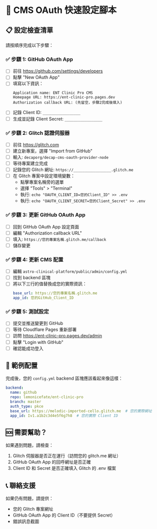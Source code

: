 # 🚀 CMS OAuth 快速設定腳本

## 📋 設定檢查清單

請按順序完成以下步驟：

### ✅ 步驟 1: GitHub OAuth App
- [ ] 前往 https://github.com/settings/developers
- [ ] 點擊 "New OAuth App"
- [ ] 填寫以下資訊：
  ```
  Application name: ENT Clinic Pro CMS
  Homepage URL: https://ent-clinic-pro.pages.dev
  Authorization callback URL: (先留空，步驟2完成後填入)
  ```
- [ ] 記錄 Client ID: `_________________`
- [ ] 生成並記錄 Client Secret: `_________________`

### ✅ 步驟 2: Glitch 認證伺服器
- [ ] 前往 https://glitch.com
- [ ] 建立新專案，選擇 "Import from GitHub"
- [ ] 輸入: `decaporg/decap-cms-oauth-provider-node`
- [ ] 等待專案建立完成
- [ ] 記錄您的 Glitch 網址: `https://_________________.glitch.me`
- [ ] 在 Glitch 專案中設定環境變數：
  - 點擊專案名稱旁的選單
  - 選擇 "Tools" > "Terminal"
  - 執行: `echo "OAUTH_CLIENT_ID=您的Client_ID" >> .env`
  - 執行: `echo "OAUTH_CLIENT_SECRET=您的Client_Secret" >> .env`

### ✅ 步驟 3: 更新 GitHub OAuth App
- [ ] 回到 GitHub OAuth App 設定頁面
- [ ] 編輯 "Authorization callback URL"
- [ ] 填入: `https://您的專案名稱.glitch.me/callback`
- [ ] 儲存變更

### ✅ 步驟 4: 更新 CMS 配置
- [ ] 編輯 `astro-clinical-platform/public/admin/config.yml`
- [ ] 找到 backend 區塊
- [ ] 將以下三行的值替換成您的實際資訊：
  ```yaml
  base_url: https://您的專案名稱.glitch.me
  app_id: 您的GitHub_Client_ID
  ```

### ✅ 步驟 5: 測試設定
- [ ] 提交並推送變更到 GitHub
- [ ] 等待 Cloudflare Pages 重新部署
- [ ] 訪問 https://ent-clinic-pro.pages.dev/admin
- [ ] 點擊 "Login with GitHub"
- [ ] 確認能成功登入

## 🔧 範例配置

完成後，您的 `config.yml` backend 區塊應該看起來像這樣：

```yaml
backend:
  name: github
  repo: lemonicefate/ent-clinic-pro
  branch: master
  auth_type: pkce
  base_url: https://melodic-imported-cello.glitch.me  # 您的實際網址
  app_id: Iv1.a1b2c3d4e5f6g7h8  # 您的實際 Client ID
```

## 🆘 需要幫助？

如果遇到問題，請檢查：
1. Glitch 伺服器是否正在運行（訪問您的 glitch.me 網址）
2. GitHub OAuth App 的回呼網址是否正確
3. Client ID 和 Secret 是否正確填入 Glitch 的 .env 檔案

## 📞 聯絡支援

如果仍有問題，請提供：
- 您的 Glitch 專案網址
- GitHub OAuth App 的 Client ID（不要提供 Secret）
- 錯誤訊息截圖